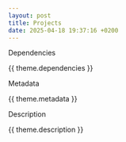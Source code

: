```yaml
---
layout: post
title: Projects
date: 2025-04-18 19:37:16 +0200
---
```



Dependencies

{{ theme.dependencies }}

Metadata

{{ theme.metadata }}

Description

{{ theme.description }}


